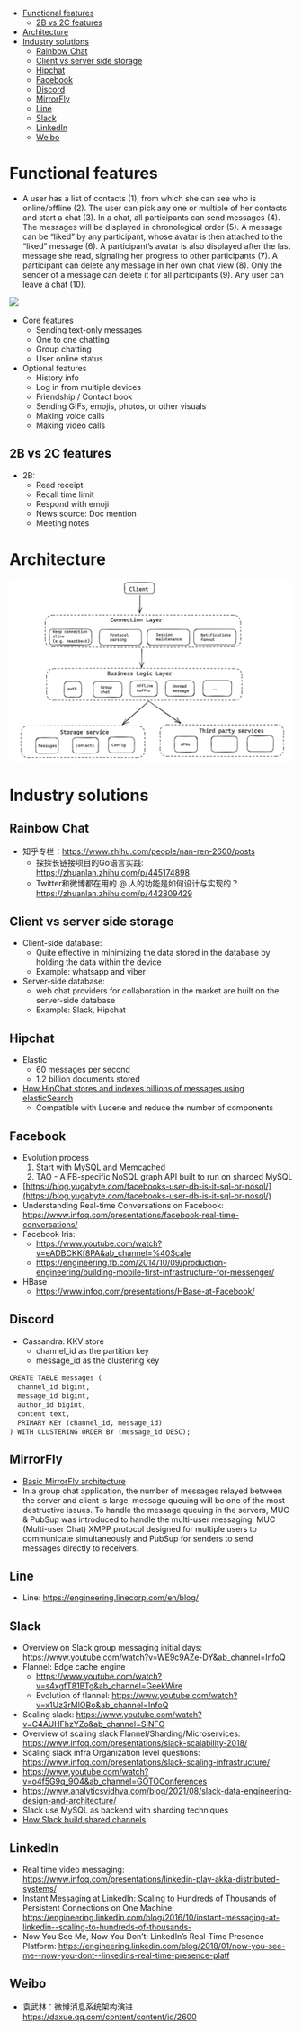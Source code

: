 - [Functional features](#functional-features)
  - [2B vs 2C features](#2b-vs-2c-features)
- [Architecture](#architecture)
- [Industry solutions](#industry-solutions)
  - [Rainbow Chat](#rainbow-chat)
  - [Client vs server side storage](#client-vs-server-side-storage)
  - [Hipchat](#hipchat)
  - [Facebook](#facebook)
  - [Discord](#discord)
  - [MirrorFly](#mirrorfly)
  - [Line](#line)
  - [Slack](#slack)
  - [LinkedIn](#linkedin)
  - [Weibo](#weibo)

# Functional features

* A user has a list of contacts (1), from which she can see who is online/offline (2). The user can pick any one or multiple of her contacts and start a chat (3). In a chat, all participants can send messages (4). The messages will be displayed in chronological order (5). A message can be “liked” by any participant, whose avatar is then attached to the “liked” message (6). A participant’s avatar is also displayed after the last message she read, signaling her progress to other participants (7). A participant can delete any message in her own chat view (8). Only the sender of a message can delete it for all participants (9). Any user can leave a chat (10).

![](../.gitbook/assets/messenger\_features.png)

* Core features
  * Sending text-only messages
  * One to one chatting
  * Group chatting
  * User online status
* Optional features
  * History info
  * Log in from multiple devices
  * Friendship / Contact book
  * Sending GIFs, emojis, photos, or other visuals
  * Making voice calls
  * Making video calls

## 2B vs 2C features
* 2B: 
  * Read receipt
  * Recall time limit
  * Respond with emoji
  * News source: Doc mention
  * Meeting notes

# Architecture

![](../.gitbook/assets/im_architecture_overview.png)

# Industry solutions
## Rainbow Chat
* 知乎专栏：https://www.zhihu.com/people/nan-ren-2600/posts
  * 探探长链接项目的Go语言实践: https://zhuanlan.zhihu.com/p/445174898
  * Twitter和微博都在用的 @ 人的功能是如何设计与实现的？https://zhuanlan.zhihu.com/p/442809429

## Client vs server side storage

* Client-side database:
  * Quite effective in minimizing the data stored in the database by holding the data within the device
  * Example: whatsapp and viber
* Server-side database:
  * web chat providers for collaboration in the market are built on the server-side database
  * Example: Slack, Hipchat

## Hipchat

* Elastic
  * 60 messages per second
  * 1.2 billion documents stored
* [How HipChat stores and indexes billions of messages using elasticSearch](http://highscalability.com/blog/2014/1/6/how-hipchat-stores-and-indexes-billions-of-messages-using-el.html)
  * Compatible with Lucene and reduce the number of components

## Facebook

* Evolution process
  1. Start with MySQL and Memcached
  2. TAO - A FB-specific NoSQL graph API built to run on sharded MySQL
* [https://blog.yugabyte.com/facebooks-user-db-is-it-sql-or-nosql/](https://blog.yugabyte.com/facebooks-user-db-is-it-sql-or-nosql/)
* Understanding Real-time Conversations on Facebook: https://www.infoq.com/presentations/facebook-real-time-conversations/
* Facebook Iris: 
  * https://www.youtube.com/watch?v=eADBCKKf8PA&ab_channel=%40Scale
  * https://engineering.fb.com/2014/10/09/production-engineering/building-mobile-first-infrastructure-for-messenger/
* HBase
  * https://www.infoq.com/presentations/HBase-at-Facebook/

## Discord

* Cassandra: KKV store
  * channel\_id as the partition key
  * message\_id as the clustering key

```
CREATE TABLE messages (
  channel_id bigint,
  message_id bigint,
  author_id bigint,
  content text,
  PRIMARY KEY (channel_id, message_id)
) WITH CLUSTERING ORDER BY (message_id DESC);
```

## MirrorFly

* [Basic MirrorFly architecture](https://www.codementor.io/@vigneshwaranb/why-enterprise-chat-apps-isn-t-built-on-server-side-database-like-hangouts-slack-hipchat-10kqdft9xg)
* In a group chat application, the number of messages relayed between the server and client is large, message queuing will be one of the most destructive issues. To handle the message queuing in the servers, MUC & PubSup was introduced to handle the multi-user messaging. MUC (Multi-user Chat) XMPP protocol designed for multiple users to communicate simultaneously and PubSup for senders to send messages directly to receivers.

## Line
* Line: https://engineering.linecorp.com/en/blog/

## Slack
* Overview on Slack group messaging initial days: https://www.youtube.com/watch?v=WE9c9AZe-DY&ab_channel=InfoQ
* Flannel: Edge cache engine
  * https://www.youtube.com/watch?v=s4xgfT81BTg&ab_channel=GeekWire
  * Evolution of flannel: https://www.youtube.com/watch?v=x1Uz3rMlOBo&ab_channel=InfoQ
* Scaling slack: https://www.youtube.com/watch?v=C4AUHFhzYZo&ab_channel=SINFO
* Overview of scaling slack Flannel/Sharding/Microservices: https://www.infoq.com/presentations/slack-scalability-2018/
* Scaling slack infra Organization level questions: https://www.infoq.com/presentations/slack-scaling-infrastructure/
* https://www.youtube.com/watch?v=o4f5G9q_9O4&ab_channel=GOTOConferences
* https://www.analyticsvidhya.com/blog/2021/08/slack-data-engineering-design-and-architecture/
* Slack use MySQL as backend with sharding techniques
* [How Slack build shared channels](https://slack.engineering/how-slack-built-shared-channels-8d42c895b19f)

## LinkedIn
* Real time video messaging: https://www.infoq.com/presentations/linkedin-play-akka-distributed-systems/
* Instant Messaging at LinkedIn: Scaling to Hundreds of Thousands of Persistent Connections on One Machine: https://engineering.linkedin.com/blog/2016/10/instant-messaging-at-linkedin--scaling-to-hundreds-of-thousands-
* Now You See Me, Now You Don’t: LinkedIn’s Real-Time Presence Platform: https://engineering.linkedin.com/blog/2018/01/now-you-see-me--now-you-dont--linkedins-real-time-presence-platf


## Weibo
* 袁武林：微博消息系统架构演进 https://daxue.qq.com/content/content/id/2600
